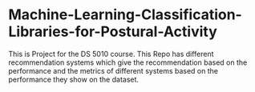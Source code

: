 # Machine-Learning-Classification-Libraries-for-Postural-Activity
This is Project for the DS 5010 course. This Repo has different recommendation systems which give the recommendation based on the performance and the metrics of different systems based on the performance they show on the dataset.
